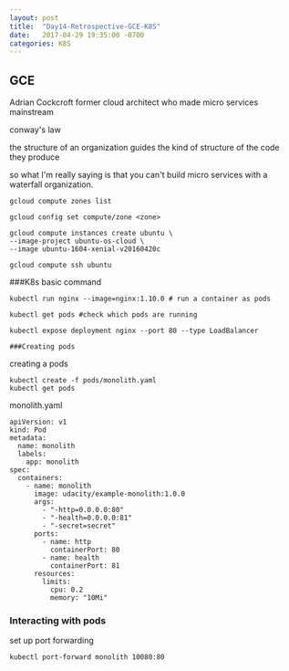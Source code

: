 ```yaml
---
layout: post
title:  "Day14-Retrospective-GCE-K8S"
date:   2017-04-29 19:35:00 -0700
categories: K8S
---
```

## GCE


Adrian Cockcroft former cloud architect who made micro services mainstream


conway's law

the structure of an organization guides the kind of structure of the code they produce

so what I'm really saying is that you can't build micro services with a waterfall organization.


```
gcloud compute zones list

gcloud config set compute/zone <zone>

gcloud compute instances create ubuntu \
--image-project ubuntu-os-cloud \
--image ubuntu-1604-xenial-v20160420c

gcloud compute ssh ubuntu

```

###K8s basic command

```
kubectl run nginx --image=nginx:1.10.0 # run a container as pods

kubectl get pods #check which pods are running

kubectl expose deployment nginx --port 80 --type LoadBalancer

###Creating pods

```
creating a pods
```
kubectl create -f pods/monolith.yaml
kubectl get pods

```

monolith.yaml
```
apiVersion: v1
kind: Pod
metadata:
  name: monolith
  labels:
    app: monolith
spec:
  containers:
    - name: monolith
      image: udacity/example-monolith:1.0.0
      args:
        - "-http=0.0.0.0:80"
        - "-health=0.0.0.0:81"
        - "-secret=secret"
      ports:
        - name: http
          containerPort: 80
        - name: health
          containerPort: 81
      resources:
        limits:
          cpu: 0.2
          memory: "10Mi"

```
### Interacting with pods

set up port forwarding

```
kubectl port-forward monolith 10080:80
```
